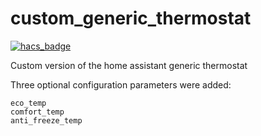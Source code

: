# custom_generic_thermostat

[![hacs_badge](https://img.shields.io/badge/HACS-Custom-orange.svg)](https://github.com/custom-components/hacs)

Custom version of the home assistant generic thermostat

Three optional configuration parameters were added:
```
eco_temp
comfort_temp
anti_freeze_temp
```
